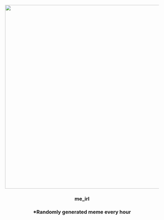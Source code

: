 <p align="center">
        <img src="https://i.redd.it/1rfult87v2691.jpg" width="600" height="600">
        </p>
        <h3 align="center">me_irl</h3>
        <h3 align="center">*Randomly generated meme every hour</h3>
    